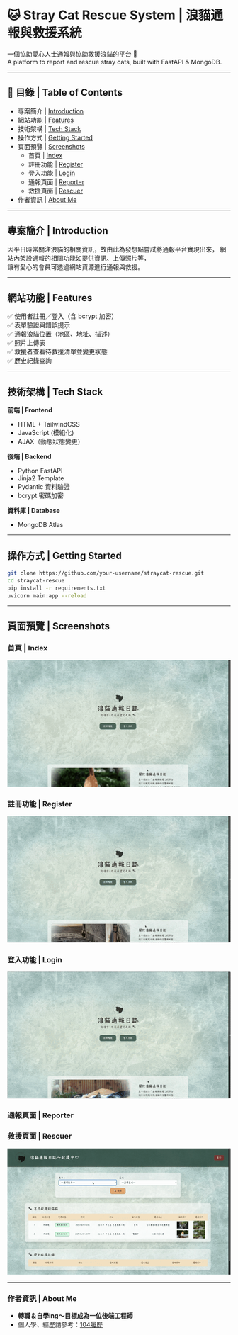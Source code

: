 # 🐱 Stray Cat Rescue System | 浪貓通報與救援系統

一個協助愛心人士通報與協助救援浪貓的平台 🐾  
A platform to report and rescue stray cats, built with FastAPI & MongoDB.

---

## 📌 目錄 | Table of Contents

- 專案簡介 | [Introduction](#專案簡介--introduction)
- 網站功能 | [Features](#網站功能--features)
- 技術架構 | [Tech Stack](#技術架構--tech-stack)
- 操作方式 | [Getting Started](#操作方式--getting-started)
- 頁面預覽 | [Screenshots](#頁面預覽--screenshots)
  - 首頁 | [Index](#首頁--index)
  - 註冊功能 | [Register](#註冊功能--register)
  - 登入功能 | [Login](#登入功能--login)
  - 通報頁面 | [Reporter](#通報頁面--reporter)
  - 救援頁面 | [Rescuer](#救援頁面--rescuer)
- 作者資訊 | [About Me](#作者資訊--about-me)


---

##  專案簡介 | Introduction

因平日時常關注浪貓的相關資訊，故由此為發想點嘗試將通報平台實現出來，
網站內架設通報的相關功能如提供資訊、上傳照片等，  
讓有愛心的會員可透過網站資源進行通報與救援。

---

##  網站功能 | Features

✅ 使用者註冊／登入（含 bcrypt 加密）  
✅ 表單驗證與錯誤提示  
✅ 通報浪貓位置（地區、地址、描述）  
✅ 照片上傳表  
✅ 救援者查看待救援清單並變更狀態  
✅ 歷史紀錄查詢  

---

##  技術架構 | Tech Stack

**前端 | Frontend**
- HTML + TailwindCSS
- JavaScript (模組化)
- AJAX（動態狀態變更）

**後端 | Backend**
- Python FastAPI
- Jinja2 Template
- Pydantic 資料驗證
- bcrypt 密碼加密

**資料庫 | Database**
- MongoDB Atlas

---

##  操作方式 | Getting Started

```bash
git clone https://github.com/your-username/straycat-rescue.git
cd straycat-rescue
pip install -r requirements.txt
uvicorn main:app --reload
```
---

##  頁面預覽 | Screenshots


###  首頁 | Index
![Index Page](asset/index.gif)

###  註冊功能 | Register
![Index Page](asset/register.gif)

###  登入功能 | Login
![Index Page](asset/login.gif)

###  通報頁面 | Reporter


###  救援頁面 | Rescuer
![Index Page](asset/rescue.gif)


---

###  作者資訊 | About Me
* **轉職＆自學ing～目標成為一位後端工程師**
* 個人學、經歷請參考：[104履歷](https://pda.104.com.tw/profile/share/a52o5svb53aKxGBcphr2kuksTpBEFwCm)
